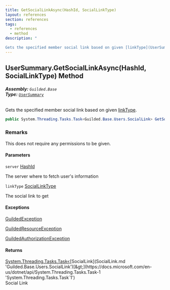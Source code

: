 ```yaml
---
title: GetSocialLinkAsync(HashId, SocialLinkType)
layout: references
section: references
tags:
  - references
  - method
description: "

Gets the specified member social link based on given [linkType](UserSummary.GetSocialLinkAsync(HashId,SocialLinkType).md#Guilded.Base.Users.UserSummary.GetSocialLinkAsync(Guilded.Base.HashId,Guilded.Base.Users.SocialLinkType).linkType 'Guilded.Base.Users.UserSummary.GetSocialLinkAsync(Guilded.Base.HashId, Guilded.Base.Users.SocialLinkType).linkType')."
---
```


## UserSummary.GetSocialLinkAsync(HashId, SocialLinkType) Method
###### **Assembly:** `Guilded.Base`<br/>**Type:** [`UserSummary`](UserSummary.md 'Guilded.Base.Users.UserSummary')

Gets the specified member social link based on given [linkType](UserSummary.GetSocialLinkAsync(HashId,SocialLinkType).md#Guilded.Base.Users.UserSummary.GetSocialLinkAsync(Guilded.Base.HashId,Guilded.Base.Users.SocialLinkType).linkType 'Guilded.Base.Users.UserSummary.GetSocialLinkAsync(Guilded.Base.HashId, Guilded.Base.Users.SocialLinkType).linkType').

```csharp
public System.Threading.Tasks.Task<Guilded.Base.Users.SocialLink> GetSocialLinkAsync(Guilded.Base.HashId server, Guilded.Base.Users.SocialLinkType linkType);
```

### Remarks
  
This does not require any permissions to be given.
#### Parameters

<a name='Guilded.Base.Users.UserSummary.GetSocialLinkAsync(Guilded.Base.HashId,Guilded.Base.Users.SocialLinkType).server'></a>

`server` [HashId](HashId.md 'Guilded.Base.HashId')

The server where to fetch user's information

<a name='Guilded.Base.Users.UserSummary.GetSocialLinkAsync(Guilded.Base.HashId,Guilded.Base.Users.SocialLinkType).linkType'></a>

`linkType` [SocialLinkType](SocialLinkType.md 'Guilded.Base.Users.SocialLinkType')

The social link to get

#### Exceptions

[GuildedException](GuildedException.md 'Guilded.Base.GuildedException')

[GuildedResourceException](GuildedResourceException.md 'Guilded.Base.GuildedResourceException')

[GuildedAuthorizationException](GuildedAuthorizationException.md 'Guilded.Base.GuildedAuthorizationException')

#### Returns
[System.Threading.Tasks.Task&lt;](https://docs.microsoft.com/en-us/dotnet/api/System.Threading.Tasks.Task-1 'System.Threading.Tasks.Task`1')[SocialLink](SocialLink.md 'Guilded.Base.Users.SocialLink')[&gt;](https://docs.microsoft.com/en-us/dotnet/api/System.Threading.Tasks.Task-1 'System.Threading.Tasks.Task`1')  
Social Link